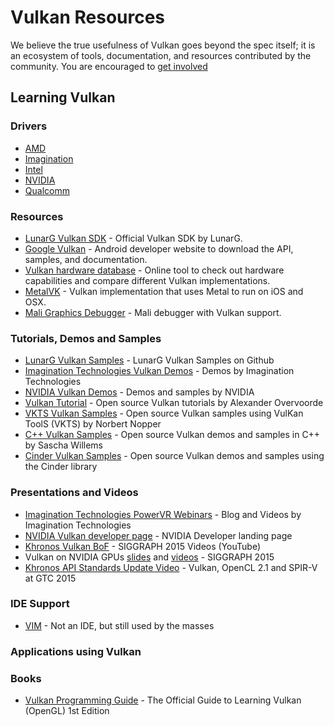 # Vulkan Resources

We believe the true usefulness of Vulkan goes beyond the spec itself; it is an ecosystem of tools, documentation, and resources contributed by the community. You are encouraged to [get involved](https://github.com/KhronosGroup/)

## Learning Vulkan

### Drivers
* [AMD](http://gpuopen.com/gaming-product/vulkan/)
* [Imagination](https://imgtec.com/vulkan)
* [Intel](http://blogs.intel.com/evangelists/2016/02/16/intel-open-source-graphics-drivers-now-support-vulkan/)
* [NVIDIA](https://developer.nvidia.com/vulkan-driver)
* [Qualcomm](https://developer.qualcomm.com/software/adreno-gpu-sdk/gpu)

### Resources
* [LunarG Vulkan SDK](https://vulkan.lunarG.com) - Official Vulkan SDK by LunarG.
* [Google Vulkan](https://developer.android.com/go/vulkan) - Android developer website to download the API, samples, and documentation.
* [Vulkan hardware database](http://vulkan.gpuinfo.org/) - Online tool to check out hardware capabilities and compare different Vulkan implementations.
* [MetalVK](https://moltengl.com/metalvk/) - Vulkan implementation that uses Metal to run on iOS and OSX.
* [Mali Graphics Debugger](http://malideveloper.arm.com/resources/tools/mali-graphics-debugger/) - Mali debugger with Vulkan support.

### Tutorials, Demos and Samples
* [LunarG Vulkan Samples](https://github.com/LunarG/VulkanSamples) - LunarG Vulkan Samples on Github
* [Imagination Technologies Vulkan Demos](https://imgtec.com/vulkan) - Demos by Imagination Technologies
* [NVIDIA Vulkan Demos](https://developer.nvidia.com/Vulkan) - Demos and samples by NVIDIA
* [Vulkan Tutorial](http://vulkan-tutorial.com/) - Open source Vulkan tutorials by Alexander Overvoorde
* [VKTS Vulkan Samples](https://github.com/McNopper/Vulkan) - Open source Vulkan samples using VulKan ToolS (VKTS) by Norbert Nopper
* [C++ Vulkan Samples](https://github.com/SaschaWillems/Vulkan) - Open source Vulkan demos and samples in C++ by Sascha Willems
* [Cinder Vulkan Samples](https://libcinder.org/notes/vulkan) - Open source Vulkan demos and samples using the Cinder library

### Presentations and Videos
* [Imagination Technologies PowerVR Webinars](http://blog.imgtec.com/powervr/5-new-webinars-on-the-vulkan-api) - Blog and Videos by Imagination Technologies
* [NVIDIA Vulkan developer page](https://developer.nvidia.com/Vulkan) - NVIDIA Developer landing page
* [Khronos Vulkan BoF](https://www.youtube.com/watch?v=quNsdYfWXfM&list=PLYO7XTAX41FOFvZ2beOg8y0tvuVLJLL0G&index=1) - SIGGRAPH 2015 Videos (YouTube)
* Vulkan on NVIDIA GPUs [slides](http://on-demand.gputechconf.com/siggraph/2015/presentation/SIG1501-Piers-Daniell.pdf) and [videos](http://on-demand.gputechconf.com/siggraph/2015/video/SIG501-Piers-Daniell.html) - SIGGRAPH 2015
* [Khronos API Standards Update Video](http://on-demand.gputechconf.com/gtc/2015/video/S5734.html) - Vulkan, OpenCL 2.1 and SPIR-V at GTC 2015

### IDE Support

* [VIM](http://www.vim.org/scripts/script.php?script_id=5335) - Not an IDE, but still used by the masses

### Applications using Vulkan

### Books
* [Vulkan Programming Guide](http://www.amazon.com/Vulkan-Programming-Guide-Official-Learning/dp/0134464540/khongrou-20) - The Official Guide to Learning Vulkan (OpenGL) 1st Edition
